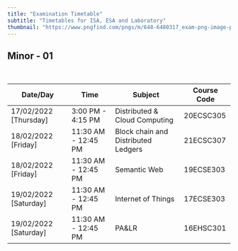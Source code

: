 ```yaml
---
title: "Examination Timetable"
subtitle: "Timetables for ISA, ESA and Laboratory"
thumbnail: "https://www.pngfind.com/pngs/m/648-6480317_exam-png-image-pass-the-test-cartoon-transparent.png"
---
```


##  Minor - 01 

&nbsp;

| Date/Day            	| Time                	| Subject                   	| Course Code 	|
|---------------------	|---------------------	|---------------------------	|-------------	|
| 17/02/2022  [Thursday]| 3:00 PM - 4:15 PM 	| Distributed & Cloud Computing | 20ECSC305 |
| 18/02/2022  [Friday]	| 11:30 AM - 12:45 PM 	| Block chain and Distributed Ledgers      	| 21ECSC307   	|
| 18/02/2022  [Friday]	| 11:30 AM - 12:45 PM 	| Semantic Web      	| 19ECSE303   	|
| 19/02/2022  [Saturday]	| 11:30 AM - 12:45 PM 	| Internet of Things     	| 17ECSE303   	|
| 19/02/2022  [Saturday]	| 11:30 AM - 12:45 PM 	| PA&LR       	| 16EHSC301   	|

\
&nbsp;


